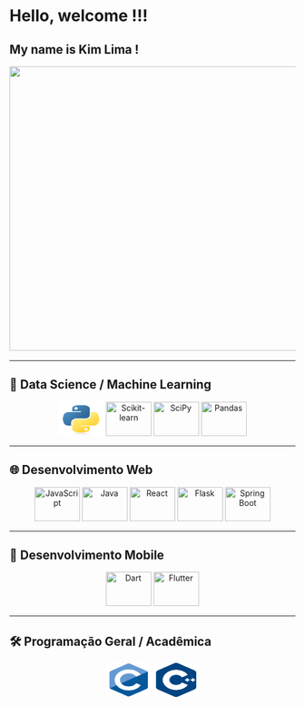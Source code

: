 # Hello, welcome !!!
## My name is Kim Lima !

<img src="https://github.com/kimlimalima/kimlimalima/assets/86325116/54962c65-15fc-4383-b778-3ee64e2ed6ba" width="1000" height="500">

---

## 🧠 Data Science / Machine Learning
<p align="center">
  <img title="Python" height="60" width="80" src="https://raw.githubusercontent.com/devicons/devicon/master/icons/python/python-original.svg">
  <img title="Scikit-learn" height="60" width="80" src="https://upload.wikimedia.org/wikipedia/commons/0/05/Scikit_learn_logo_small.svg">
  <img title="SciPy" height="60" width="80" src="https://upload.wikimedia.org/wikipedia/commons/b/b2/SCIPY_2.svg">
  <img title="Pandas" height="60" width="80" src="https://cdn.jsdelivr.net/gh/devicons/devicon/icons/pandas/pandas-original.svg">
</p>

---

## 🌐 Desenvolvimento Web
<p align="center">
  <img title="JavaScript" height="60" width="80" src="https://cdn.jsdelivr.net/gh/devicons/devicon/icons/javascript/javascript-original.svg">
  <img title="Java" height="60" width="80" src="https://cdn.jsdelivr.net/gh/devicons/devicon/icons/java/java-original.svg">
  <img title="React" height="60" width="80" src="https://cdn.jsdelivr.net/gh/devicons/devicon/icons/react/react-original.svg">
  <img title="Flask" height="60" width="80" src="https://cdn.jsdelivr.net/gh/devicons/devicon/icons/flask/flask-original.svg">
  <img title="Spring Boot" height="60" width="80" src="https://cdn.jsdelivr.net/gh/devicons/devicon/icons/spring/spring-original.svg">
</p>

---

## 📱 Desenvolvimento Mobile
<p align="center">
  <img title="Dart" height="60" width="80" src="https://cdn.jsdelivr.net/gh/devicons/devicon/icons/dart/dart-original.svg">
  <img title="Flutter" height="60" width="80" src="https://cdn.jsdelivr.net/gh/devicons/devicon/icons/flutter/flutter-original.svg">
</p>

---

## 🛠️ Programação Geral / Acadêmica
<p align="center">
  <img title="C" height="60" width="80" src="https://raw.githubusercontent.com/devicons/devicon/master/icons/c/c-original.svg">
  <img title="C++" height="60" width="80" src="https://raw.githubusercontent.com/devicons/devicon/master/icons/cplusplus/cplusplus-plain.svg">
</p>
